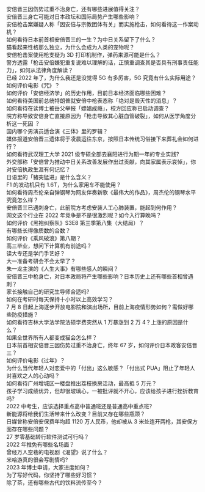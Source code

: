 安倍晋三因伤势过重不治身亡，还有哪些进展值得关注？  
安倍晋三身亡可能对日本政坛和国际局势产生哪些影响？  
安倍枪击案嫌疑人称「因安倍与宗教团体有关」而实施枪击，如何看待这一作案动机？  
如何看待日本前首相安倍晋三的一生？为中日关系留下了什么？  
猫看起来性格那么独立，为什么会成为人类的宠物呢？  
安倍枪击案使用枪支疑为 3D 打印机制作，弹药来源可能是什么？  
警方透露「枪击安倍嫌犯重复说难以理解的话，正慎重调查其是否具有刑事责任能力」，如何从法律角度解读？  
已经 2022 年了，为什么我还是没觉得 5G 有多厉害，5G 究竟有什么实际用途？  
如何评价电影《咒》？  
如何评价「安倍经济学」的历史作用，目前日本经济面临哪些困难？  
如何看待美国前总统特朗普就安倍中枪表态称「绝对是毁灭性的消息」？  
如何看待在读博士被岳父举报「嫖娼成瘾」，校方回应称已启动调查？  
院方称导致安倍身亡直接原因为「枪击导致其心脏血管破裂」，如何从医学角度分析这一死因 ？  
国内哪个男演员适合演《三体》里的罗辑？  
媒体报道安倍晋三遗体将于凌晨运往东京，按照日本传统习俗接下来葬礼会如何进行？  
如何看待武汉理工大学 2021 级专硕全部去襄阳进行为期一年的专业实践?  
外交部称「安倍曾为推动中日关系改善发展作出过贡献，向其家属表示哀悼」，你对安倍执政生涯有何记忆？  
日语里的「猪突猛进」是什么含义？  
F1 的发动机只有 1.6T，为什么家用车不能使用？  
如何看待周杰伦亲自弹钢琴为网友伴奏新歌《最伟大的作品》，周杰伦的钢琴水平究竟怎么样？  
安倍晋三已遇刺身亡，此前院方考虑安装人工心肺装置，能起到何作用？  
网文这个行业在 2022 年竞争是不是很激烈呢？如今入行算晚吗？  
如何评价《黑袍纠察队》S3E8 第三季第八集（大结局）？  
有哪些长得像质数的合数？  
如何评价《乘风破浪》第八期？  
高三毕业，想问下计算机有前途吗？  
读大专还是学门手艺好？  
大一准备考研会不会太早了？  
朱一龙主演的《人生大事》有哪些感人的瞬间？  
安倍晋三中枪身亡，对日本政局将产生哪些影响？日本历史上还有哪些首相曾遇刺？  
家长接触自己的研究生导师合适吗?  
如何在考研时每天保持十小时以上高效学习？  
7 月 8 日起上海逐步开放电影院和演出场所，目前上海疫情形势如何？需做好哪些防疫措施？  
如何看待吉林大学法学院法硕学费突然从 1 万暴涨到 2 万 4？上涨的原因是什么？  
如果全世界所有人都变成猫会怎么样？  
日本前首相安倍晋三因伤势过重不治身亡，终年 67 岁，如何评价日本政客安倍晋三？  
如何评价电影《过年》？  
为什么当代年轻人对恋爱中的「付出」这么敏感？「付出式 PUA」阻止了年轻人对喜欢之人的心动吗？  
如何看待广州增城区一楼盘推出荔枝换房活动，最高抵 5 万元？  
孩子学习成绩优异，但却很玻璃心，一被批评就不开心，应该给孩子进行挫折教育吗?  
2022 中考生，应该选择重点高中普通班还是普通高中重点班?  
新能源将给我们生活带来什么改变？目前又存在哪些瓶颈？  
日媒曾称安倍安保费年均超 1120 万人民币，他却被从 3 米处连开两枪，其安保方面存在哪些问题？  
27 岁零基础转行软件测试可行吗？  
2022 年推免有哪些名场面？  
曾经万人空巷的电视剧《渴望》说了什么？  
米哈游真的很会写剧情吗?  
2023 年博士申请，大家进度如何？  
为了写好代码，你坚持了哪些好习惯？  
除了茶，还有哪些古代的饮料流传至今？  
